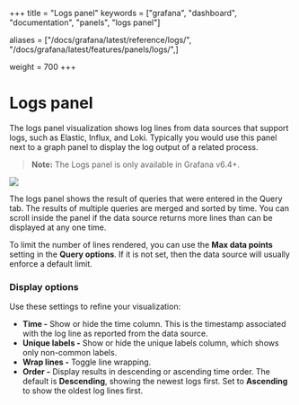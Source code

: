 +++
title = "Logs panel"
keywords = ["grafana", "dashboard", "documentation", "panels", "logs panel"]

aliases = ["/docs/grafana/latest/reference/logs/", "/docs/grafana/latest/features/panels/logs/",]



weight = 700
+++

# Logs panel

The logs panel visualization shows log lines from data sources that support logs, such as Elastic, Influx, and Loki. Typically you would use this panel next to a graph panel to display the log output of a related process.

> **Note:** The Logs panel is only available in Grafana v6.4+.

<img class="screenshot" src="/img/docs/v64/logs-panel.png">

The logs panel shows the result of queries that were entered in the Query tab. The results of multiple queries are merged and sorted by time. You can scroll inside the panel if the data source returns more lines than can be displayed at any one time.

To limit the number of lines rendered, you can use the **Max data points** setting in the **Query options**. If it is not set, then the data source will usually enforce a default limit.

### Display options

Use these settings to refine your visualization:

- **Time -** Show or hide the time column. This is the timestamp associated with the log line as reported from the data source.
- **Unique labels -** Show or hide the unique labels column, which shows only non-common labels.
- **Wrap lines -** Toggle line wrapping.
- **Order -** Display results in descending or ascending time order. The default is **Descending**, showing the newest logs first. Set to **Ascending** to show the oldest log lines first.
